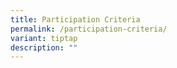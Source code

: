 ```yaml
---
title: Participation Criteria
permalink: /participation-criteria/
variant: tiptap
description: ""
---
```

